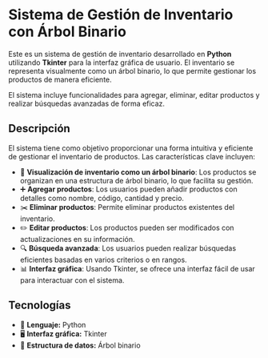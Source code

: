 # Sistema de Gestión de Inventario con Árbol Binario

Este es un sistema de gestión de inventario desarrollado en **Python** utilizando **Tkinter** para la interfaz gráfica de usuario. El inventario se representa visualmente como un árbol binario, lo que permite gestionar los productos de manera eficiente. 

El sistema incluye funcionalidades para agregar, eliminar, editar productos y realizar búsquedas avanzadas de forma eficaz.

## Descripción

El sistema tiene como objetivo proporcionar una forma intuitiva y eficiente de gestionar el inventario de productos. Las características clave incluyen:

- 🌳 **Visualización de inventario como un árbol binario**: Los productos se organizan en una estructura de árbol binario, lo que facilita su gestión.
- ➕ **Agregar productos**: Los usuarios pueden añadir productos con detalles como nombre, código, cantidad y precio.
- ✂️ **Eliminar productos**: Permite eliminar productos existentes del inventario.
- ✏️ **Editar productos**: Los productos pueden ser modificados con actualizaciones en su información.
- 🔍 **Búsqueda avanzada**: Los usuarios pueden realizar búsquedas eficientes basadas en varios criterios o en rangos.
- 📊 **Interfaz gráfica**: Usando Tkinter, se ofrece una interfaz fácil de usar para interactuar con el sistema.

## Tecnologías

- 🐍 **Lenguaje:** Python
- 🖥️ **Interfaz gráfica:** Tkinter
- 🔢 **Estructura de datos:** Árbol binario


